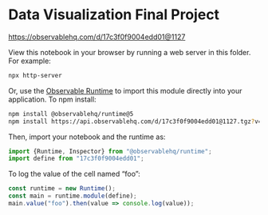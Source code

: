 # Data Visualization Final Project

https://observablehq.com/d/17c3f0f9004edd01@1127

View this notebook in your browser by running a web server in this folder. For
example:

~~~sh
npx http-server
~~~

Or, use the [Observable Runtime](https://github.com/observablehq/runtime) to
import this module directly into your application. To npm install:

~~~sh
npm install @observablehq/runtime@5
npm install https://api.observablehq.com/d/17c3f0f9004edd01@1127.tgz?v=3
~~~

Then, import your notebook and the runtime as:

~~~js
import {Runtime, Inspector} from "@observablehq/runtime";
import define from "17c3f0f9004edd01";
~~~

To log the value of the cell named “foo”:

~~~js
const runtime = new Runtime();
const main = runtime.module(define);
main.value("foo").then(value => console.log(value));
~~~
